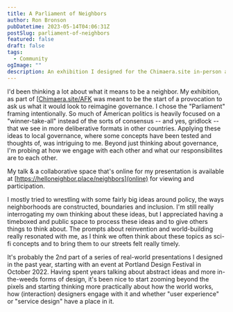 ```yaml
---
title: A Parliament of Neighbors
author: Ron Bronson
pubDatetime: 2023-05-14T04:06:31Z
postSlug: parliament-of-neighbors
featured: false
draft: false
tags:
  - Community
ogImage: ""
description: An exhibition I designed for the Chimaera.site in-person art installation at the Lloyd Center Mall in May 2023.
---
```


I'd been thinking a lot about what it means to be a neighbor. My exhibition, as part of [[Chimaera.site/AFK](https://www.chimaera.site/afk) was meant to be the start of a provocation to ask us what it would look to reimagine governance. I chose the "Parliament" framing intentionally. So much of American politics is heavily focused on a "winner-take-all" instead of the sorts of consensus -- and yes, gridlock -- that we see in more deliberative formats in other countries. Applying these ideas to local governance, where some concepts have been tested and thoughts of, was intriguing to me. Beyond just thinking about governance, I'm probing at how we engage with each other and what our responsibilites are to each other. 

My talk & a collaborative space that's online for my presentation is available at [https://helloneighbor.place/neighbors](online) for viewing and participation. 

I mostly tried to wrestling with some fairly big ideas around policy, the ways neighborhoods are constructed, boundaries and inclusion. I'm still really interrogating my own thinking about these ideas, but I appreciated having a timeboxed and public space to process these ideas and to give others things to think about. The prompts about reinvention and world-building really resonated with me, as I think we often think about these topics as sci-fi concepts and to bring them to our streets felt really timely.

It's probably the 2nd part of a series of real-world presentations I designed in the past year, starting with an event at Portland Design Festival in October 2022. Having spent years talking about abstract ideas and more in-the-weeds forms of design, it's been nice to start zooming beyond the pixels and starting thinking more practically about how the world works, how (interaction) designers engage with it and whether "user experience" or "service design" have a place in it. 
